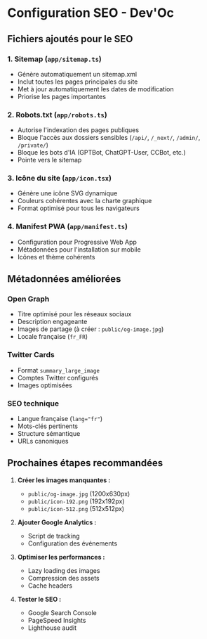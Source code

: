 # Configuration SEO - Dev'Oc

## Fichiers ajoutés pour le SEO

### 1. Sitemap (`app/sitemap.ts`)
- Génère automatiquement un sitemap.xml
- Inclut toutes les pages principales du site
- Met à jour automatiquement les dates de modification
- Priorise les pages importantes

### 2. Robots.txt (`app/robots.ts`)
- Autorise l'indexation des pages publiques
- Bloque l'accès aux dossiers sensibles (`/api/`, `/_next/`, `/admin/`, `/private/`)
- Bloque les bots d'IA (GPTBot, ChatGPT-User, CCBot, etc.)
- Pointe vers le sitemap

### 3. Icône du site (`app/icon.tsx`)
- Génère une icône SVG dynamique
- Couleurs cohérentes avec la charte graphique
- Format optimisé pour tous les navigateurs

### 4. Manifest PWA (`app/manifest.ts`)
- Configuration pour Progressive Web App
- Métadonnées pour l'installation sur mobile
- Icônes et thème cohérents

## Métadonnées améliorées

### Open Graph
- Titre optimisé pour les réseaux sociaux
- Description engageante
- Images de partage (à créer : `public/og-image.jpg`)
- Locale française (`fr_FR`)

### Twitter Cards
- Format `summary_large_image`
- Comptes Twitter configurés
- Images optimisées

### SEO technique
- Langue française (`lang="fr"`)
- Mots-clés pertinents
- Structure sémantique
- URLs canoniques

## Prochaines étapes recommandées

1. **Créer les images manquantes :**
   - `public/og-image.jpg` (1200x630px)
   - `public/icon-192.png` (192x192px)
   - `public/icon-512.png` (512x512px)

2. **Ajouter Google Analytics :**
   - Script de tracking
   - Configuration des événements

3. **Optimiser les performances :**
   - Lazy loading des images
   - Compression des assets
   - Cache headers

4. **Tester le SEO :**
   - Google Search Console
   - PageSpeed Insights
   - Lighthouse audit
